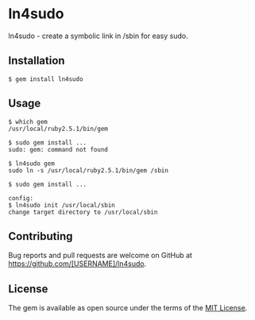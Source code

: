 # ln4sudo

ln4sudo - create a symbolic link in /sbin for easy sudo.


## Installation

    $ gem install ln4sudo

## Usage

```
$ which gem
/usr/local/ruby2.5.1/bin/gem

$ sudo gem install ...
sudo: gem: command not found

$ ln4sudo gem
sudo ln -s /usr/local/ruby2.5.1/bin/gem /sbin

$ sudo gem install ...

config:
$ ln4sudo init /usr/local/sbin
change target directory to /usr/local/sbin
```

## Contributing

Bug reports and pull requests are welcome on GitHub at https://github.com/[USERNAME]/ln4sudo.

## License

The gem is available as open source under the terms of the [MIT License](https://opensource.org/licenses/MIT).

